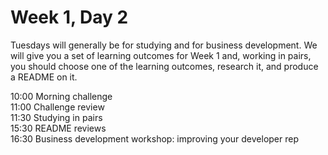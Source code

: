 # Week 1, Day 2

Tuesdays will generally be for studying and for business development. We will give you a set of learning outcomes for Week 1 and, working in pairs, you should choose one of the learning outcomes, research it, and produce a README on it.

10:00 Morning challenge    
11:00 Challenge review    
11:30 Studying in pairs    
15:30 README reviews    
16:30 Business development workshop: improving your developer rep    

